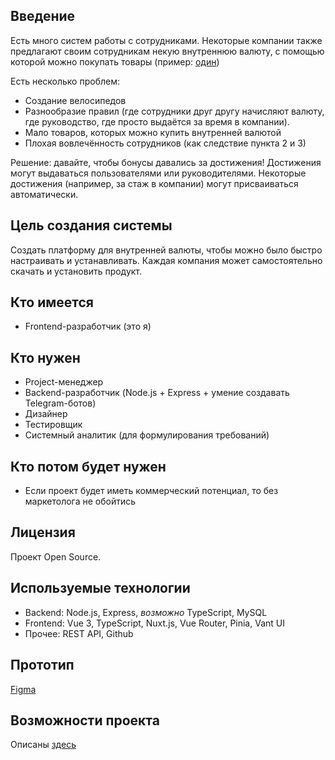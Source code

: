 ## Введение

Есть много систем работы с сотрудниками. Некоторые компании также предлагают своим сотрудникам некую внутреннюю валюту, с помощью которой можно покупать товары (пример: [один](https://vc.ru/hr/873645-nabit-tatuirovku-s-logo-kompanii-i-poobedat-s-sobstvennikom-kak-udovletvorit-potrebnost-sotrudnikov-v-priznanii))

Есть несколько проблем:
* Создание велосипедов
* Разнообразие правил (где сотрудники друг другу начисляют валюту, где руководство, где просто выдаётся за время в компании).
* Мало товаров, которых можно купить внутренней валютой
* Плохая вовлечённость сотрудников (как следствие пункта 2 и 3)

Решение: давайте, чтобы бонусы давались за достижения! Достижения могут выдаваться пользователями или руководителями. Некоторые достижения (например, за стаж в компании) могут присваиваться автоматически.

## Цель создания системы

Создать платформу для внутренней валюты, чтобы можно было быстро настраивать и устанавливать. Каждая компания может самостоятельно скачать и установить продукт.

## Кто имеется

- Frontend-разработчик (это я)

## Кто нужен

- Project-менеджер
- Backend-разработчик (Node.js + Express + умение создавать Telegram-ботов)
- Дизайнер
- Тестировщик
- Системный аналитик (для формулирования требований)

## Кто потом будет нужен

- Если проект будет иметь коммерческий потенциал, то без маркетолога не обойтись

## Лицензия

Проект Open Source.
## Используемые технологии

- Backend: Node.js, Express, *возможно* TypeScript, MySQL
- Frontend: Vue 3, TypeScript, Nuxt.js, Vue Router, Pinia, Vant UI
- Прочее: REST API, Github

## Прототип

[Figma](https://www.figma.com/file/kdguN7Tu4tYbqguPZC7mPt/Reward-System?type=design&node-id=0%3A1&mode=design&t=ssVo2Ieg8DPv6fdL-1)
## Возможности проекта

Описаны [здесь](docs/Возможности%20проекта.md)
